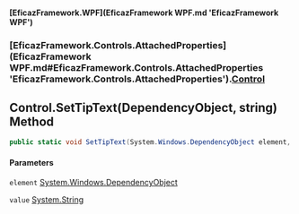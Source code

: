 #### [EficazFramework.WPF](EficazFramework WPF.md 'EficazFramework WPF')
### [EficazFramework.Controls.AttachedProperties](EficazFramework WPF.md#EficazFramework.Controls.AttachedProperties 'EficazFramework.Controls.AttachedProperties').[Control](EficazFramework.Controls.AttachedProperties/Control.md 'EficazFramework.Controls.AttachedProperties.Control')

## Control.SetTipText(DependencyObject, string) Method

```csharp
public static void SetTipText(System.Windows.DependencyObject element, string value);
```
#### Parameters

<a name='EficazFramework.Controls.AttachedProperties.Control.SetTipText(System.Windows.DependencyObject,string).element'></a>

`element` [System.Windows.DependencyObject](https://docs.microsoft.com/en-us/dotnet/api/System.Windows.DependencyObject 'System.Windows.DependencyObject')

<a name='EficazFramework.Controls.AttachedProperties.Control.SetTipText(System.Windows.DependencyObject,string).value'></a>

`value` [System.String](https://docs.microsoft.com/en-us/dotnet/api/System.String 'System.String')